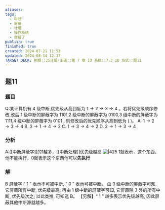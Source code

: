 ```yaml
---
aliases: 
tags:
  - 中断
  - 屏蔽
  - 计组
  - 操作系统
  - 做错了
publish: true
finished: true
created: 2024-07-21 11:53
updated: 2024-08-14 12:37
TARGET DECK: 刷题::25计组-王道::第 7 章 IO 系统::7.3 IO 方式::题11
---
```


## 题11
### 题目
Q:某计算机有 4 级中断,优先级从高到低为 $1 \rightarrow 2 \rightarrow 3 \rightarrow 4$ 。若将优先级顺序修改,改后 1 级中断的屏蔽字为 1101,2 级中断的屏蔽字为 0100,3 级中断的屏蔽字为 1111,4 级中断的屏蔽字为 0101 , 则修改后的优先顺序从高到低为 ( )。
A. $1 \rightarrow 2 \rightarrow 3 \rightarrow 4$ 
B. $3 \rightarrow 1 \rightarrow 4 \rightarrow 2$
C. $1 \rightarrow 3 \rightarrow 4 \rightarrow 2$ 
D. $2 \rightarrow 1 \rightarrow 3 \rightarrow 4$
### 分析
A:[[中断屏蔽字]]的1越多，[[中断处理]]优先级越高
![|425](https://img.hwenyi.live/202408141324977.webp)
1就表示，这个东西，他不能执行，0就表示这个东西他可以**先执行**
### 解
B
屏蔽字 “ 1 ” 表示不可被中断, “ 0 ” 表示可被中断。
由 3 级中断的屏蔽字可知, 它屏蔽所有中断, 优先级最高; 
再由 1 级中断的屏蔽字可知, 它屏蔽除 3 外的所有中断, 优先级次之; 
以此类推, 可知选 B。
【另解】“ 1 ” 越多表示优先级越高, 因此屏蔽其他中断源就越多。
<!--ID: 1723725340825-->
